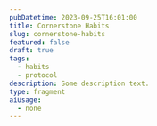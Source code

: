 ```yaml
---
pubDatetime: 2023-09-25T16:01:00
title: Cornerstone Habits
slug: cornerstone-habits
featured: false
draft: true
tags:
  - habits
  - protocol
description: Some description text.
type: fragment
aiUsage:
  - none
---
```

